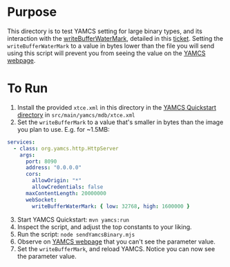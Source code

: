 # Purpose

This directory is to test YAMCS setting for large binary types, and its interaction with the [writeBufferWaterMark](https://docs.yamcs.org/yamcs-server-manual/services/global/http-server/), detailed in this [ticket](https://github.com/akhenry/openmct-yamcs/issues/397). Setting the `writeBufferWaterMark` to a value in bytes lower than the file you will send using this script will prevent you from seeing the value on the [YAMCS webpage](http://localhost:8090/telemetry/parameters/%2Fmyproject%2FBigPicture/summary?c=myproject__realtime).

# To Run
1. Install the provided `xtce.xml` in this directory in the [YAMCS Quickstart directory](src/main/yamcs/mdb/xtce.xml) in `src/main/yamcs/mdb/xtce.xml`
2. Set the `writeBufferMark` to a value that's smaller in bytes than the image you plan to use. E.g. for ~1.5MB:
```yaml
services:
  - class: org.yamcs.http.HttpServer
    args:
      port: 8090
      address: "0.0.0.0"
      cors:
        allowOrigin: "*"
        allowCredentials: false
      maxContentLength: 20000000
      webSocket:
        writeBufferWaterMark: { low: 32768, high: 1600000 }
```
3. Start YAMCS Quickstart: `mvn yamcs:run`
4. Inspect the script, and adjust the top constants to your liking.
5. Run the script: `node sendYamcsBinary.mjs`
6. Observe on [YAMCS webpage](http://localhost:8090/telemetry/parameters/%2Fmyproject%2FBigPicture/summary?c=myproject__realtime) that you can't see the parameter value.
7. Set the `writeBufferMark`, and reload YAMCS. Notice you can now see the parameter value.